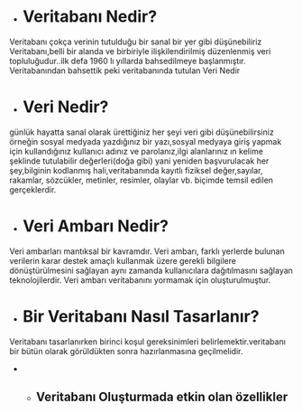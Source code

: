 - # Veritabanı Nedir?

Veritabanı çokça verinin tutulduğu bir sanal bir yer gibi düşünebiliriz
Veritabanı,belli bir alanda ve birbiriyle ilişkilendirilmiş düzenlenmiş veri topluluğudur..ilk defa 1960 lı yıllarda bahsedilmeye başlanmıştır.
Veritabanından bahsettik peki veritabanında tutulan Veri Nedir
- # Veri Nedir?
günlük hayatta sanal olarak ürettiğiniz her şeyi veri gibi düşünebilirsiniz örneğin sosyal medyada yazdığınız bir yazı,sosyal medyaya giriş yapmak için kullandığınız kullanıcı adınız ve parolanız,ilgi alanlarınız ın kelime şeklinde tutulabilir değerleri(doğa gibi)
yani yeniden başvurulacak her şey,bilginin kodlanmış hali,veritabanında kayıtlı fiziksel değer,sayılar, rakamlar, sözcükler, metinler, resimler, olaylar vb. biçimde temsil edilen gerçeklerdir.
- # Veri Ambarı Nedir?
Veri ambarları mantıksal bir kavramdır.
Veri ambarı, farklı yerlerde bulunan verilerin karar destek amaçlı kullanmak üzere gerekli bilgilere dönüştürülmesini sağlayan aynı zamanda kullanıcılara dağıtılmasını sağlayan teknolojilerdir.
Veri ambarı veritabanını yormamak için oluşturulmuştur.

- # Bir Veritabanı Nasıl Tasarlanır?
Veritabanı tasarlanırken birinci koşul gereksinimleri belirlemektir.veritabanı bir bütün olarak görüldükten sonra hazırlanmasına geçilmelidir. 
 - - ## Veritabanı Oluşturmada etkin olan özellikler